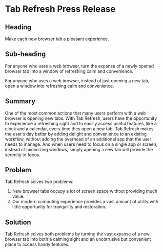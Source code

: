 # Tab Refresh Press Release

## Heading ##

Make each new browser tab a pleasant experience.

## Sub-heading ##

For anyone who uses a web browser, turn the expanse of a newly opened browser tab into a window of refreshing calm and convenience.

For anyone who uses a web browser, instead of just opening a new tab, open a window into refreshing calm and convenience.

## Summary ##

One of the most common actions that many users perform with a web browser is opening new tabs. With Tab Refresh, users have the opportunity to experience a refreshing sight and to easilly access useful features, like a clock and a calendar, every time they open a new tab. Tab Refresh makes the user's day better by adding delight and convenience to an existing workflow, without adding the overhead of an additional app that the user needs to manage. And when users need to focus on a single app or screen, instead of minimizing windows, simply opening a new tab will provide the serenity to focus.

## Problem ##

Tab Refresh solves two problems:

1. New browser tabs occupy a lot of screen space without providing much value.
2. Our modern computing experience provides a vast amount of utility with little opportunity for tranquility and restoration.

## Solution ##

Tab Refresh solves both problems by turning the vast expanse of a new browser tab into both a calming sight and an unobtrusive but convenient place to access handy features.
